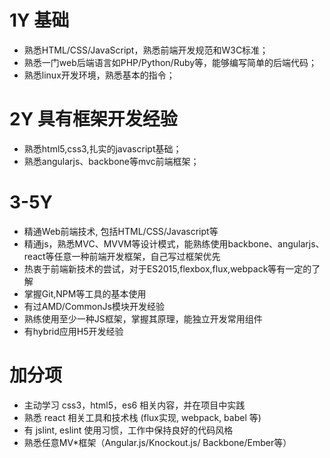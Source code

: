 # 1Y 基础
- 熟悉HTML/CSS/JavaScript，熟悉前端开发规范和W3C标准；
- 熟悉一门web后端语言如PHP/Python/Ruby等，能够编写简单的后端代码；
- 熟悉linux开发环境，熟悉基本的指令；

# 2Y 具有框架开发经验
- 熟悉html5,css3,扎实的javascript基础；
- 熟悉angularjs、backbone等mvc前端框架；

# 3-5Y
- 精通Web前端技术, 包括HTML/CSS/Javascript等
- 精通js，熟悉MVC、MVVM等设计模式，能熟练使用backbone、angularjs、react等任意一种前端开发框架，自己写过框架优先
- 热衷于前端新技术的尝试，对于ES2015,flexbox,flux,webpack等有一定的了解
- 掌握Git,NPM等工具的基本使用
- 有过AMD/CommonJs模块开发经验
- 熟练使用至少一种JS框架，掌握其原理，能独立开发常用组件
- 有hybrid应用H5开发经验

# 加分项
- 主动学习 css3，html5，es6 相关内容，并在项目中实践
- 熟悉 react 相关工具和技术栈 (flux实现, webpack, babel 等)
- 有 jslint, eslint 使用习惯，工作中保持良好的代码风格
- 熟悉任意MV*框架（Angular.js/Knockout.js/ Backbone/Ember等）
